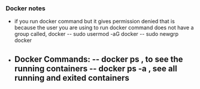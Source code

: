 ### Docker notes 

- if you run docker command but it gives permission denied that is because the user you are using to run docker command does not have a group called, docker 
  -- sudo usermod -aG docker <username>
  -- sudo newgrp docker  

- Docker Commands: 
  -- docker ps  , to see the running containers
  -- docker ps -a , see all running and exited containers
  -- 

